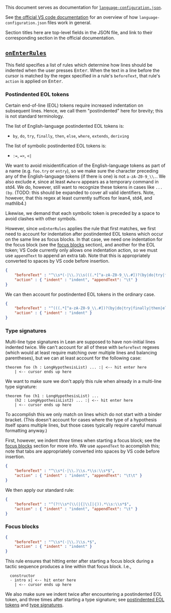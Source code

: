 This document serves as documentation for [`language-configuration.json`](/vscode-lean4/language-configuration.json).

See [the official VS code documentation](https://code.visualstudio.com/api/language-extensions/language-configuration-guide) for an overview of how `language-configuration.json` files work in general.

Section titles here are top-level fields in the JSON file, and link to their corresponding section in the official documentation.

## [`onEnterRules`](https://code.visualstudio.com/api/language-extensions/language-configuration-guide#on-enter-rules)

This field specifies a list of rules which determine how lines should be indented when the user presses <kbd>Enter</kbd>. When the text in a line before the cursor is matched by the regex specified in a rule's `beforeText`, that rule's `action` is applied on <kbd>Enter</kbd>.

### Postindented EOL tokens

Certain end-of-line (EOL) tokens require increased indentation on subsequent lines. Hence, we call them "postindented" here for brevity; this is not standard terminology.

The list of English-language postindented EOL tokens is:

* `by`, `do`, `try`, `finally`, `then`, `else`, `where`, `extends`, `deriving`

The list of symbolic postindented EOL tokens is:

* `:=`, `=>`, `<|`

We want to avoid misidentification of the English-language tokens as part of a name (e.g. `foo.try` or `entry`), so we make sure the character preceding any of the English-language tokens (if there is one) is not `a-zA-Z0-9_\\.`. We also exclude `#`, since at least `#where` appears as a temporary command in std4. We do, however, still want to recognize these tokens in cases like `... (by`. (TODO: this should be expanded to cover all valid identifiers. Note, however, that this regex at least currently suffices for lean4, std4, and mathlib4.)

Likewise, we demand that each symbolic token is preceded by a space to avoid clashes with other symbols.

However, since `onEnterRules` applies the rule that first matches, we first need to account for indentation after postindented EOL tokens which occur on the same line as focus blocks. In that case, we need one indentation for the focus block (see the [focus blocks](#focus-blocks) section), and another for the EOL token; VS Code currently only allows one indentation action, so we must use `appendText` to append an extra tab. Note that this is appropriately converted to spaces by VS code before insertion.

```json
{
    "beforeText" : "^\\s*(·|\\.)\\s(((.*[^a-zA-Z0-9_\\.#])?(by|do|try|finally|then|else|where|extends|deriving))|((.*\\s)?(:=|=>|<\\|)))\\s*$",
    "action" : { "indent" : "indent", "appendText": "\t" }
}
```

We can then account for postindented EOL tokens in the ordinary case.

```json
{
    "beforeText" : "^(((.*[^a-zA-Z0-9_\\.#])?(by|do|try|finally|then|else|where|extends|deriving))|((.*\\s)?(:=|=>|<\\|)))\\s*$",
    "action" : { "indent" : "indent" }
}
```

### Type signatures

Multi-line type signatures in Lean are supposed to have non-initial lines indented twice. We can't account for all of these with `beforeText` regexes (which would at least require matching over multiple lines and balancing parentheses), but we can at least account for the following case:
```
theorem foo (h : LongHypothesisList) ... :| <-- hit enter here
    | <-- cursor ends up here
```
We want to make sure we don't apply this rule when already in a multi-line type signature:
```
theorem foo (h1 : LongHypothesisList) ...
    (h2 : LongHypothesisList2) ... :| <-- hit enter here
    | <-- cursor ends up here
```
To accomplish this we only match on lines which do not start with a binder bracket. (This doesn't account for cases where the type of a hypothesis itself spans multiple lines, but those cases typically require careful manual formatting anyway.)

First, however, we indent *three* times when starting a focus block; see the [focus blocks](#focus-blocks) section for more info. We use `appendText` to accomplish this; note that tabs are appropriately converted into spaces by VS code before insertion.

```json
{
    "beforeText" : "^\\s*(·|\\.)\\s.*\\s:\\s*$",
    "action" : { "indent" : "indent", "appendText": "\t\t" }
}
```

We then apply our standard rule:

```json
{
    "beforeText" : "^(?!\\s*(\\(|{|\\[|⦃)).*\\s:\\s*$",
    "action" : { "indent" : "indent", "appendText": "\t" }
}
```

### Focus blocks

```json
{
    "beforeText" : "^\\s*(·|\\.)\\s.*$",
    "action" : { "indent" : "indent" }
}
```

This rule ensures that hitting enter after starting a focus block during a tactic sequence produces a line within that focus block. I.e.,

```
  constructor
  · intro x| <-- hit enter here
    | <-- cursor ends up here
```

We also make sure we indent twice after encountering a postindented EOL token, and three times after starting a type signature; see [postindented EOL tokens](#postindented-eol-tokens) and [type signatures](#type-signatures).
